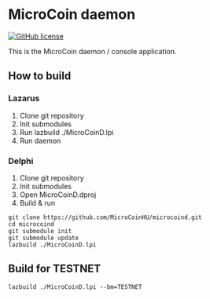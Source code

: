 # MicroCoin daemon

[![GitHub license](https://img.shields.io/github/license/MicroCoinHU/microcoind.svg)](https://github.com/MicroCoinHU/microcoind/blob/master/LICENSE)

This is the MicroCoin daemon / console application.

## How to build
### Lazarus
1. Clone git repository
2. Init submodules
3. Run lazbuild ./MicroCoinD.lpi
4. Run daemon

### Delphi
1. Clone git repository
2. Init submodules
3. Open MicroCoinD.dproj
4. Build & run

```Shell
git clone https://github.com/MicroCoinHU/microcoind.git
cd microcoind
git submodule init
git submodule update
lazbuild ./MicroCoinD.lpi
```

## Build for TESTNET
```Shell
lazbuild ./MicroCoinD.lpi --bm=TESTNET
```
